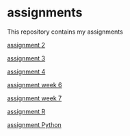 # assignments
This repository contains my assignments

[assignment 2](https://github.com/marisadegelder/assignments/blob/master/assignment2%20(2)%20(1).ipynb)

[assignment 3](https://github.com/marisadegelder/assignments/blob/master/assignment3%20(1).ipynb)

[assignment 4](https://github.com/marisadegelder/assignments/blob/master/assignment4%20(1).ipynb)

[assignment week 6](https://github.com/marisadegelder/assignments/blob/master/Graded_assignment1%20(1).ipynb)

[assignment week 7](https://github.com/marisadegelder/assignments/blob/master/Graded_assignment_2%20inleverversie.ipynb)

[assignment R](https://github.com/marisadegelder/assignments/blob/master/Exam_student%20(1).ipynb)

[assignment Python](https://github.com/marisadegelder/assignments/blob/master/exam_june_7_2018%20(1).ipynb)
